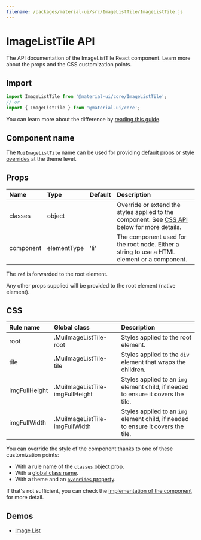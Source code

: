 ```yaml
---
filename: /packages/material-ui/src/ImageListTile/ImageListTile.js
---
```


<!--- This documentation is automatically generated, do not try to edit it. -->

# ImageListTile API

<p class="description">The API documentation of the ImageListTile React component. Learn more about the props and the CSS customization points.</p>

## Import

```js
import ImageListTile from '@material-ui/core/ImageListTile';
// or
import { ImageListTile } from '@material-ui/core';
```

You can learn more about the difference by [reading this guide](/guides/minimizing-bundle-size/).



## Component name

The `MuiImageListTile` name can be used for providing [default props](/customization/globals/#default-props) or [style overrides](/customization/globals/#css) at the theme level.

## Props

| Name | Type | Default | Description |
|:-----|:-----|:--------|:------------|
| <span class="prop-name">classes</span> | <span class="prop-type">object</span> |  | Override or extend the styles applied to the component. See [CSS API](#css) below for more details. |
| <span class="prop-name">component</span> | <span class="prop-type">elementType</span> | <span class="prop-default">'li'</span> | The component used for the root node. Either a string to use a HTML element or a component. |

The `ref` is forwarded to the root element.

Any other props supplied will be provided to the root element (native element).

## CSS

| Rule name | Global class | Description |
|:-----|:-------------|:------------|
| <span class="prop-name">root</span> | <span class="prop-name">.MuiImageListTile-root</span> | Styles applied to the root element.
| <span class="prop-name">tile</span> | <span class="prop-name">.MuiImageListTile-tile</span> | Styles applied to the `div` element that wraps the children.
| <span class="prop-name">imgFullHeight</span> | <span class="prop-name">.MuiImageListTile-imgFullHeight</span> | Styles applied to an `img` element child, if needed to ensure it covers the tile.
| <span class="prop-name">imgFullWidth</span> | <span class="prop-name">.MuiImageListTile-imgFullWidth</span> | Styles applied to an `img` element child, if needed to ensure it covers the tile.

You can override the style of the component thanks to one of these customization points:

- With a rule name of the [`classes` object prop](/customization/components/#overriding-styles-with-classes).
- With a [global class name](/customization/components/#overriding-styles-with-global-class-names).
- With a theme and an [`overrides` property](/customization/globals/#css).

If that's not sufficient, you can check the [implementation of the component](https://github.com/mui-org/material-ui/blob/master/packages/material-ui/src/ImageListTile/ImageListTile.js) for more detail.

## Demos

- [Image List](/components/image-list/)

